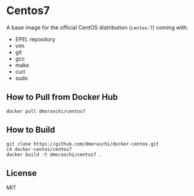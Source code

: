 # Centos7

A base image for the official CentOS distribution (`centos:7`) coming with:

- EPEL repository
- vim
- git
- gcc
- make
- curl
- sudo

## How to Pull from Docker Hub

    docker pull dmoraschi/centos7

## How to Build

    git clone https://github.com/dmoraschi/docker-centos.git
    cd docker-centos/centos7
    docker build -t dmoraschi/centos7 .

## License

MIT
